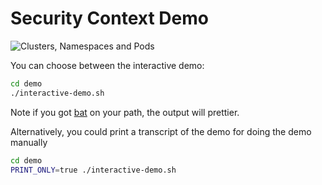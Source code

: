 # Security Context Demo

![Clusters, Namespaces and Pods](http://www.plantuml.com/plantuml/svg/bO-nQWCn38PtFuMvGZFTq0P2nj12nXB8M3gOatgOioKZoxsKSkzUEzoGZD5aFad_PnsoEj4IWycJf-J4HUj9KRxTWFRFMFlcXcaKBWJl75Ziq-lMRG5QXmLGLlgos-ttO1Pp4-H4UBw6tAtU3mqS4nEIFcnhzCYaApjUguKROa3RdN4eulMtsadnelRPdiwdhdhgOgeYDzQf3nSnftRjPlO1-XcpRZhRVbFhaqPFbw-RTryeYV_n0KU4jG4yJ2XzBi2DBCOive049OP_)

You can choose between the interactive demo:

```bash
cd demo
./interactive-demo.sh
```

Note if you got [bat](https://github.com/sharkdp/bat) on your path, the output will prettier.

Alternatively, you could print a transcript of the demo for doing the demo manually

```bash
cd demo
PRINT_ONLY=true ./interactive-demo.sh
```